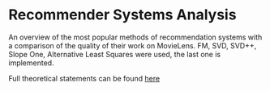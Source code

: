 # Recommender Systems Analysis
An overview of the most popular methods of recommendation systems with a comparison of the quality of their work on MovieLens. FM, SVD, SVD++, Slope One, Alternative Least Squares were used, the last one is implemented.

Full theoretical statements can be found [here](./article.pdf)
